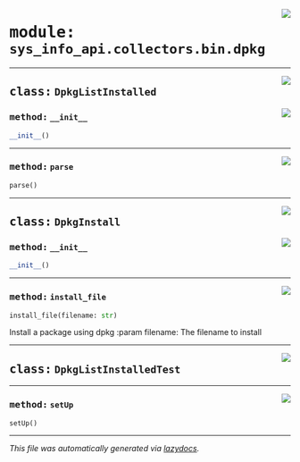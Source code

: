 <!-- markdownlint-disable -->

<a href="../src/sys_info_api/collectors/bin/dpkg.py#L0"><img align="right" style="float:right;" src="https://img.shields.io/badge/-source-cccccc?style=flat-square"></a>

# <kbd>module:</kbd> `sys_info_api.collectors.bin.dpkg`






---

<a href="../src/sys_info_api/collectors/bin/dpkg.py#L22"><img align="right" style="float:right;" src="https://img.shields.io/badge/-source-cccccc?style=flat-square"></a>

## <kbd>class:</kbd> `DpkgListInstalled`




<a href="../src/sys_info_api/collectors/bin/dpkg.py#L23"><img align="right" style="float:right;" src="https://img.shields.io/badge/-source-cccccc?style=flat-square"></a>

### <kbd>method:</kbd> `__init__`

```python
__init__()
```








---

<a href="../src/sys_info_api/collectors/bin/dpkg.py#L29"><img align="right" style="float:right;" src="https://img.shields.io/badge/-source-cccccc?style=flat-square"></a>

### <kbd>method:</kbd> `parse`

```python
parse()
```






---

<a href="../src/sys_info_api/collectors/bin/dpkg.py#L52"><img align="right" style="float:right;" src="https://img.shields.io/badge/-source-cccccc?style=flat-square"></a>

## <kbd>class:</kbd> `DpkgInstall`




<a href="../src/sys_info_api/collectors/bin/dpkg.py#L53"><img align="right" style="float:right;" src="https://img.shields.io/badge/-source-cccccc?style=flat-square"></a>

### <kbd>method:</kbd> `__init__`

```python
__init__()
```








---

<a href="../src/sys_info_api/collectors/bin/dpkg.py#L58"><img align="right" style="float:right;" src="https://img.shields.io/badge/-source-cccccc?style=flat-square"></a>

### <kbd>method:</kbd> `install_file`

```python
install_file(filename: str)
```

Install a package using dpkg :param filename: The filename to install 


---

<a href="../src/sys_info_api/collectors/bin/dpkg.py#L71"><img align="right" style="float:right;" src="https://img.shields.io/badge/-source-cccccc?style=flat-square"></a>

## <kbd>class:</kbd> `DpkgListInstalledTest`







---

<a href="../src/sys_info_api/collectors/bin/dpkg.py#L72"><img align="right" style="float:right;" src="https://img.shields.io/badge/-source-cccccc?style=flat-square"></a>

### <kbd>method:</kbd> `setUp`

```python
setUp()
```








---

_This file was automatically generated via [lazydocs](https://github.com/ml-tooling/lazydocs)._
